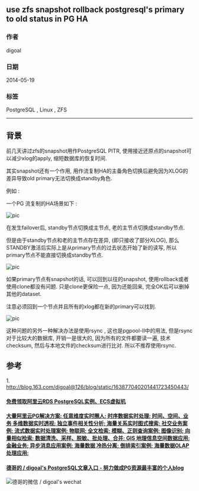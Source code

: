 ## use zfs snapshot rollback postgresql's primary to old status in PG HA  
                                                                                                                                                               
### 作者                                                                                                                                                           
digoal                                                                                                                                                             
                                                                                                                                                         
### 日期                                                                                                                                                                            
2014-05-19                                                                                                                                                   
                                                                                                                                                          
### 标签                                                                                                                                                         
PostgreSQL , Linux , ZFS                                                                                                                                                       
                                                                                                                                                                                           
----                                                                                                                                                                   
                                                                                                                                                                                                       
## 背景       
前几天讲过zfs的snapshot用作PostgreSQL PITR, 使用接近还原点的snapshot可以减少xlog的apply, 缩短数据库的恢复时间.  
  
其实snapshot还有一个作用, 用作流复制HA的主备角色切换后避免因为XLOG的差异导致old primary无法切换成standby角色.  
  
例如  :   
  
一个PG 流复制的HA场景如下 :   
  
![pic](20140519_03_pic_001.png)  
  
在发生failover后, standby节点切换成主节点, 老的主节点切换成standby节点.  
  
但是由于standby节点和老的主节点存在差异, (即只接收了部分XLOG), 那么STANDBY激活后实际上是从primary节点的过去状态开始了新的读写, 所以primary节点不能直接切换成standby节点.  
  
![pic](20140519_03_pic_002.png)  
  
如果primary节点有snapshot的话, 可以回到以往的snapshot, 使用rollback或者使用clone都没有问题. 只是clone更保险一点, 因为还能回来, 完全OK后可以删掉其他的dataset.  
  
注意必须回到一个节点并且所有的xlog都在新的primary可以找到.  
  
![pic](20140519_03_pic_003.png)  
   
这种问题的另外一种解决办法是使用rsync , 这也是pgpool-II中的用法, 但是rsync对于比较大的数据库, 开销一是很大的, 因为所有的文件都要读一遍, 技术checksum, 然后与本地文件的checksum进行比对. 所以不推荐使用rsync.  
  
## 参考  
1\. http://blog.163.com/digoal@126/blog/static/163877040201441723450443/  
      
        
  
  
  
  
  
  
  
  
  
  
  
  
  
  
  
  
  
  
  
  
  
  
  
  
  
  
  
  
  
  
  
  
  
  
  
  
  
#### [免费领取阿里云RDS PostgreSQL实例、ECS虚拟机](https://www.aliyun.com/database/postgresqlactivity "57258f76c37864c6e6d23383d05714ea")
  
  
#### [大量阿里云PG解决方案: 任意维度实时圈人; 时序数据实时处理; 时间、空间、业务 多维数据实时透视; 独立事件相关性分析; 海量关系实时图式搜索; 社交业务案例; 流式数据实时处理案例; 物联网; 全文检索; 模糊、正则查询案例; 图像识别; 向量相似检索; 数据清洗、采样、脱敏、批处理、合并; GIS 地理信息空间数据应用; 金融业务; 异步消息应用案例; 海量数据 冷热分离; 倒排索引案例; 海量数据OLAP处理应用;](https://yq.aliyun.com/topic/118 "40cff096e9ed7122c512b35d8561d9c8")
  
  
#### [德哥的 / digoal's PostgreSQL文章入口 - 努力做成PG资源最丰富的个人blog](https://github.com/digoal/blog/blob/master/README.md "22709685feb7cab07d30f30387f0a9ae")
  
  
![德哥的微信 / digoal's wechat](../pic/digoal_weixin.jpg "f7ad92eeba24523fd47a6e1a0e691b59")
  
